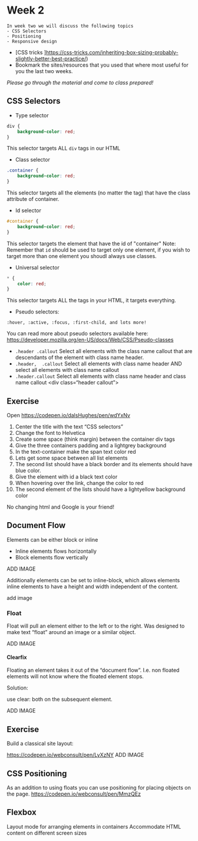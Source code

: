 # Week 2

```
In week two we will discuss the following topics
- CSS Selectors
- Positioning
- Responsive design
```

- [CSS tricks ]https://css-tricks.com/inheriting-box-sizing-probably-slightly-better-best-practice/)
- Bookmark the sites/resources that you used that where most useful for you the last two weeks.

_Please go through the material and come to class prepared!_

## CSS Selectors
- Type selector
```css
div {
    background-color: red;
}
```
This selector targets ALL `div` tags in our HTML

- Class selector
```css
.container {
    background-color: red;
}
```
This selector targets all the elements (no matter the tag) that have the class attribute of container.



- Id selector
```css
#container {
    background-color: red;
}
```
This selector targets the element that have the id of "container"
Note: Remember that `id` should be used to target only one element, if you wish to target more than one element you shoudl always use classes.

- Universal selector
```css
* {
    color: red;
}
```
This selector targets ALL the tags in your HTML, it targets everything.

- Pseudo selectors:
```
:hover, :active, :focus, :first-child, and lots more!
```
You can read more about pseudo selectors available here: https://developer.mozilla.org/en-US/docs/Web/CSS/Pseudo-classes

- `.header .callout`
Select all elements with the class name callout that are      descendants of the element with class name header.
- `.header,  .callout`
Select all elements with class name header AND select all elements with class name callout
- `.header.callout`
Select all elements with class name header and class name callout <div class=“header callout”></div>

## Exercise
Open https://codepen.io/dalsHughes/pen/wdYxNv
1. Center the title with the text “CSS selectors”
2. Change the font to Helvetica
3. Create some space (think margin) between the container div tags
4. Give the three containers padding and a lightgrey background
5. In the text-container make the span text color red
6. Lets get some space between all list elements
7. The second list should have a black border and its elements should have blue color.
8. Give the element with id a black text color
9. When hovering over the link, change the color to red
10. The second element of the lists should have a lightyellow background color

No changing html and Google is your friend!

## Document Flow

Elements can be either block or inline

- Inline elements flows horizontally
- Block elements flow vertically

ADD IMAGE

Additionally elements can be set to inline-block, which allows elements inline elements to have a height and width independent of the content.


add image

### Float

Float will pull an element either to the left or to the right.
Was designed to make text “float” around an image or a similar object.

ADD IMAGE
#### Clearfix
Floating an element takes it out of the “document flow”. I.e. non floated elements will not know where the floated element stops.

Solution:

use clear: both on the subsequent element.

ADD IMAGE

## Exercise
Build a classical site layout:

https://codepen.io/webconsult/pen/LyXzNY
ADD IMAGE

## CSS Positioning
As an addition to using floats you can use positioning for placing objects on the page.
https://codepen.io/webconsult/pen/MmzQEz

## Flexbox
Layout mode for arranging elements in containers
Accommodate HTML content on different screen sizes
